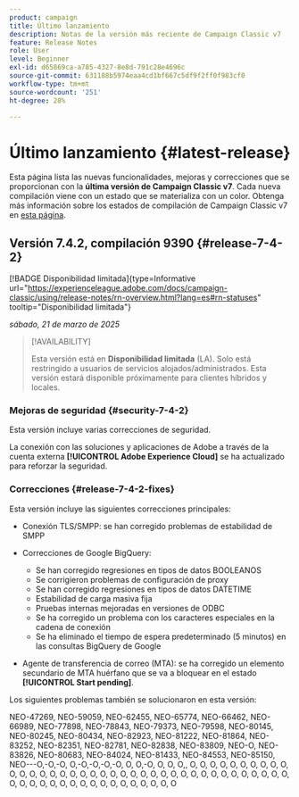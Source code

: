 ```yaml
---
product: campaign
title: Último lanzamiento
description: Notas de la versión más reciente de Campaign Classic v7
feature: Release Notes
role: User
level: Beginner
exl-id: d65869ca-a785-4327-8e8d-791c28e4696c
source-git-commit: 631188b5974eaa4cd1bf667c5df9f2ff0f983cf0
workflow-type: tm+mt
source-wordcount: '251'
ht-degree: 28%

---
```


# Último lanzamiento {#latest-release}

Esta página lista las nuevas funcionalidades, mejoras y correcciones que se proporcionan con la **última versión de Campaign Classic v7**. Cada nueva compilación viene con un estado que se materializa con un color. Obtenga más información sobre los estados de compilación de Campaign Classic v7 en [esta página](rn-overview.md).

## Versión 7.4.2, compilación 9390 {#release-7-4-2}

[!BADGE Disponibilidad limitada]{type=Informative url="https://experienceleague.adobe.com/docs/campaign-classic/using/release-notes/rn-overview.html?lang=es#rn-statuses" tooltip="Disponibilidad limitada"}

_sábado, 21 de marzo de 2025_

>[!AVAILABILITY]
>
>Esta versión está en **Disponibilidad limitada** (LA). Solo está restringido a usuarios de servicios alojados/administrados. Esta versión estará disponible próximamente para clientes híbridos y locales.

<!--
### Compatibility updates {#comp-7-4-2}

This release comes with the following compatibility updates:

* JQuery library update: fixes multiple UI issues (reports, web apps)
* PostgreSQL 15 and 16

-->

### Mejoras de seguridad {#security-7-4-2}

Esta versión incluye varias correcciones de seguridad.

La conexión con las soluciones y aplicaciones de Adobe a través de la cuenta externa **[!UICONTROL Adobe Experience Cloud]** se ha actualizado para reforzar la seguridad.

### Correcciones {#release-7-4-2-fixes}

Esta versión incluye las siguientes correcciones principales:

* Conexión TLS/SMPP: se han corregido problemas de estabilidad de SMPP

* Correcciones de Google BigQuery:

   * Se han corregido regresiones en tipos de datos BOOLEANOS
   * Se corrigieron problemas de configuración de proxy
   * Se han corregido regresiones en tipos de datos DATETIME
   * Estabilidad de carga masiva fija
   * Pruebas internas mejoradas en versiones de ODBC
   * Se ha corregido un problema con los caracteres especiales en la cadena de conexión
   * Se ha eliminado el tiempo de espera predeterminado (5 minutos) en las consultas BigQuery de Google

* Agente de transferencia de correo (MTA): se ha corregido un elemento secundario de MTA huérfano que se va a bloquear en el estado **[!UICONTROL Start pending]**.

Los siguientes problemas también se solucionaron en esta versión:

NEO-47269, NEO-59059, NEO-62455, NEO-65774, NEO-66462, NEO-66989, NEO-77898, NEO-78843, NEO-79373, NEO-79598, NEO-80145, NEO-80245, NEO-80434, NEO-82923, NEO-81222, NEO-81864, NEO-83252, NEO-82351, NEO-82781, NEO-82838, NEO-83809, NEO-O, NEO-83826, NEO-80683, NEO-84024, NEO-81433, NEO-84553, NEO-85150, NEO---O,-O,-O, O,-O,-O,-O,-O, O, O,-O, O, O, O,, O, O, O, O, O, O, O, O, O, O, O, O, O, O, O, O, O, O, O, O, O, O, O, O, O, O, O, O, O, O, O, O, O, O, O, O, O, O, O, O, O, O, O, O, O, O, O, O, O, O, O, O, O, O, O

